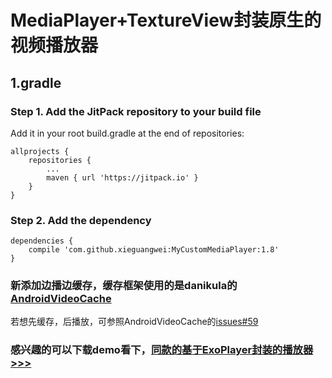 #  MediaPlayer+TextureView封装原生的视频播放器
## 1.gradle
### Step 1. Add the JitPack repository to your build file
Add it in your root build.gradle at the end of repositories:
```
allprojects {
    repositories {
        ...
        maven { url 'https://jitpack.io' }
    }
}
```
### Step 2. Add the dependency
```
dependencies {
    compile 'com.github.xieguangwei:MyCustomMediaPlayer:1.8'
}
```
### 新添加边播边缓存，缓存框架使用的是danikula的[AndroidVideoCache](https://github.com/danikula/AndroidVideoCache)
若想先缓存，后播放，可参照AndroidVideoCache的[issues#59](https://github.com/danikula/AndroidVideoCache/issues/59)
### 感兴趣的可以下载demo看下，[同款的基于ExoPlayer封装的播放器>>>](https://github.com/xieguangwei/MyCustomExoPlayer)